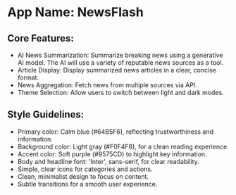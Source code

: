 # **App Name**: NewsFlash

## Core Features:

- AI News Summarization: Summarize breaking news using a generative AI model. The AI will use a variety of reputable news sources as a tool.
- Article Display: Display summarized news articles in a clear, concise format.
- News Aggregation: Fetch news from multiple sources via API.
- Theme Selection: Allow users to switch between light and dark modes.

## Style Guidelines:

- Primary color: Calm blue (#64B5F6), reflecting trustworthiness and information.
- Background color: Light gray (#F0F4F8), for a clean reading experience.
- Accent color: Soft purple (#9575CD) to highlight key information.
- Body and headline font: 'Inter', sans-serif, for clear readability.
- Simple, clear icons for categories and actions.
- Clean, minimalist design to focus on content.
- Subtle transitions for a smooth user experience.